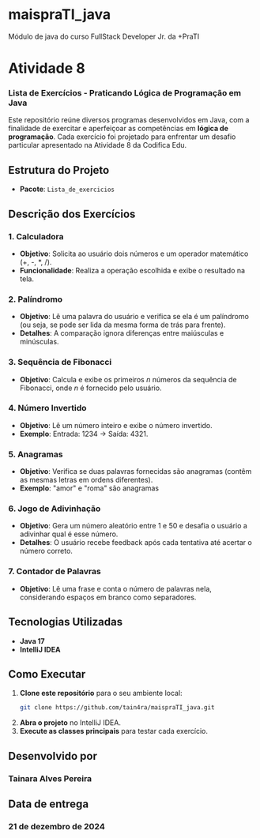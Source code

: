 # maispraTI_java
Módulo de java do curso FullStack Developer Jr. da +PraTI

# Atividade 8
### Lista de Exercícios - Praticando Lógica de Programação em Java

Este repositório reúne diversos programas desenvolvidos em Java, com a finalidade de exercitar e aperfeiçoar as competências em **lógica de programação**. Cada exercício foi projetado para enfrentar um desafio particular apresentado na Atividade 8 da Codifica Edu.

## Estrutura do Projeto

- **Pacote**: `Lista_de_exercicios`

## Descrição dos Exercícios

### 1. **Calculadora**
- **Objetivo**: Solicita ao usuário dois números e um operador matemático (+, -, *, /).
- **Funcionalidade**: Realiza a operação escolhida e exibe o resultado na tela.

### 2. **Palíndromo**
- **Objetivo**: Lê uma palavra do usuário e verifica se ela é um palíndromo (ou seja, se pode ser lida da mesma forma de trás para frente).
- **Detalhes**: A comparação ignora diferenças entre maiúsculas e minúsculas.

### 3. **Sequência de Fibonacci**
- **Objetivo**: Calcula e exibe os primeiros *n* números da sequência de Fibonacci, onde *n* é fornecido pelo usuário.

### 4. **Número Invertido**
- **Objetivo**: Lê um número inteiro e exibe o número invertido.
- **Exemplo**: Entrada: 1234 → Saída: 4321.

### 5. **Anagramas**
- **Objetivo**: Verifica se duas palavras fornecidas são anagramas (contêm as mesmas letras em ordens diferentes).
- **Exemplo**: "amor" e "roma" são anagramas

### 6. **Jogo de Adivinhação**
- **Objetivo**: Gera um número aleatório entre 1 e 50 e desafia o usuário a adivinhar qual é esse número.
- **Detalhes**: O usuário recebe feedback após cada tentativa até acertar o número correto.

### 7. **Contador de Palavras**
- **Objetivo**: Lê uma frase e conta o número de palavras nela, considerando espaços em branco como separadores.


## Tecnologias Utilizadas

- **Java 17**
- **IntelliJ IDEA**


## Como Executar

1. **Clone este repositório** para o seu ambiente local:
   ```bash
   git clone https://github.com/tain4ra/maispraTI_java.git

2. **Abra o projeto** no IntelliJ IDEA.
3. **Execute as classes principais** para testar cada exercício.

## Desenvolvido por
### Tainara Alves Pereira

## Data de entrega
### 21 de dezembro de 2024

